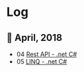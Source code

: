 # Log

## :calendar: April, 2018
- 04 [Rest API - .net C#](https://github.com/thiagoamc/daily-log/blob/master/04-april-18.md)
- 05 [LINQ - .net C#](https://github.com/thiagoamc/daily-log/blob/master/05-april-18.md)
